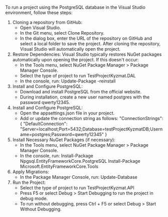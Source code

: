 To run a project using the PostgreSQL database in the Visual Studio environment, follow these steps:
  1. Cloning a repository from GitHub:
       - Open Visual Studio.
       - In the Git menu, select Clone Repository.
       - In the dialog box, enter the URL of the repository on GitHub and select a local folder to save the project.
     After cloning the repository, Visual Studio will automatically open the project.
  2. Restore Dependencies:
     Visual Studio typically restores NuGet packages automatically upon opening the project. If this doesn't occur:
       - In the Tools menu, select NuGet Package Manager > Package Manager Console.
       - Select the type of project to run TestProjectKyzmat.DAL
       - In the console, run: Update-Package -reinstall
  3. Install and Configure PostgreSQL:
       - Download and install PostgreSQL from the official website.
       - During installation, create a new user named postgres with the password qwerty12345.
  4. Install and Configure PostgreSQL:
       - Open the appsettings.json file in your project.
       - Add or update the connection string as follows:
         "ConnectionStrings": {
         "DefaultConnection": "Server=localhost;Port=5432;Database=testProjectKyzmatDB;Username=postgres;Password=qwerty12345"
         }
  5. Install Necessary NuGet Packages (if necessary):
       - In the Tools menu, select NuGet Package Manager > Package Manager Console.
       - In the console, run:
       Install-Package Npgsql.EntityFrameworkCore.PostgreSQL
       Install-Package Microsoft.EntityFrameworkCore.Tools
  6. Apply Migrations:
       - In the Package Manager Console, run: Update-Database
  7. Run the Project:
       - Select the type of project to run TestProjectKyzmat.API
       - Press F5 or select Debug > Start Debugging to run the project in debug mode.
       - To run without debugging, press Ctrl + F5 or select Debug > Start Without Debugging.
